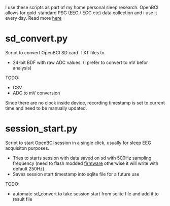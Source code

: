 I use these scripts as part of my home personal sleep research. OpenBCI allows for gold-standard PSG (EEG / ECG etc) data collection and i use it every day. Read more [here](https://blog.kto.to/hypnodyne-zmax-vs-openbci-eeg-psg)

# sd_convert.py
Script to convert OpenBCI SD card .TXT files to 
* 24-bit BDF with raw ADC values. (I prefer to convert to mV befor analysis)

TODO:
* CSV
* ADC to mV conversion

Since there are no clock inside device, recording timestamp is set to current time and need to be manually updated.

# session_start.py
Script to start OpenBCI session in a single click, usually for sleep EEG acquisiton purposes. 
* Tries to starts session with data saved on sd with 500Hz sampling frequency (need to flash modded [firmware](https://github.com/roflecopter/OpenBCI_Cyton_Library_SD) otherwise it will write with default 250Hz).
* Saves session start timestamp into sqlite file for a future use

TODO: 
* automate sd_convert to take session start from sqlite file and add it to result file
